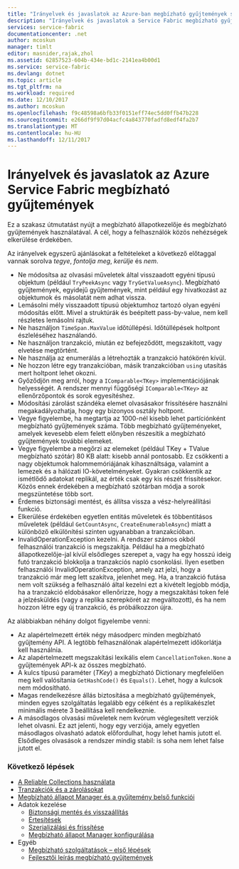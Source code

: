 ```yaml
---
title: "Irányelvek és javaslatok az Azure-ban megbízható gyűjtemények szolgáltatás háló |} Microsoft Docs"
description: "Irányelvek és javaslatok a Service Fabric megbízható gyűjtemények"
services: service-fabric
documentationcenter: .net
author: mcoskun
manager: timlt
editor: masnider,rajak,zhol
ms.assetid: 62857523-604b-434e-bd1c-2141ea4b00d1
ms.service: service-fabric
ms.devlang: dotnet
ms.topic: article
ms.tgt_pltfrm: na
ms.workload: required
ms.date: 12/10/2017
ms.author: mcoskun
ms.openlocfilehash: f9c48598a6bfb33f0151eff74ec5dd0ffb47b228
ms.sourcegitcommit: e266df9f97d04acfc4a843770fadfd8edf4fa2b7
ms.translationtype: MT
ms.contentlocale: hu-HU
ms.lasthandoff: 12/11/2017
---
```

# <a name="guidelines-and-recommendations-for-reliable-collections-in-azure-service-fabric"></a>Irányelvek és javaslatok az Azure Service Fabric megbízható gyűjtemények
Ez a szakasz útmutatást nyújt a megbízható állapotkezelője és megbízható gyűjtemények használatával. A cél, hogy a felhasználók közös nehézségek elkerülése érdekében.

Az irányelvek egyszerű ajánlásokat a feltételeket a következő előtaggal vannak sorolva *tegye*, *fontolja meg*, *kerülje* és *nem*.

* Ne módosítsa az olvasási műveletek által visszaadott egyéni típusú objektum (például `TryPeekAsync` vagy `TryGetValueAsync`). Megbízható gyűjtemények, egyidejű gyűjtemények, mint például egy hivatkozást az objektumok és másolatát nem adhat vissza.
* Lemásolni mély visszaadott típusú objektumhoz tartozó olyan egyéni módosítás előtt. Mivel a struktúrák és beépített pass-by-value, nem kell részletes lemásolni rajtuk.
* Ne használjon `TimeSpan.MaxValue` időtúllépési. Időtúllépések holtpont észleléséhez használandó.
* Ne használjon tranzakció, miután ez befejeződött, megszakított, vagy elvetése megtörtént.
* Ne használja az enumerálás a létrehozták a tranzakció hatókörén kívül.
* Ne hozzon létre egy tranzakcióban, másik tranzakcióban `using` utasítás mert holtpont lehet okozni.
* Győződjön meg arról, hogy a `IComparable<TKey>` implementációjának helyességét. A rendszer mennyi függőségi `IComparable<TKey>` az ellenőrzőpontok és sorok egyesítéshez.
* Módosítási zárolást szándéka elemet olvasásakor frissítésére használni megakadályozhatja, hogy egy bizonyos osztály holtpont.
* Vegye figyelembe, ha megtartja az 1000-nél kisebb lehet partíciónként megbízható gyűjtemények száma. Több megbízható gyűjteményeket, amelyek kevesebb elem felett előnyben részesítik a megbízható gyűjtemények további elemeket.
* Vegye figyelembe a megőrzi az elemeket (például TKey + TValue megbízható szótár) 80 KB alatt: kisebb annál pontosabb. Ez csökkenti a nagy objektumok halommemóriájának kihasználtsága, valamint a lemezek és a hálózati IO-követelményeket. Gyakran csökkentik az ismétlődő adatokat replikál, az érték csak egy kis részét frissítésekor. Közös ennek érdekében a megbízható szótárban módja a sorok megszüntetése több sort.
* Érdemes biztonsági mentést, és állítsa vissza a vész-helyreállítási funkció.
* Elkerülése érdekében egyetlen entitás műveletek és többentitásos műveletek (például `GetCountAsync`, `CreateEnumerableAsync`) miatt a különböző elkülönítési szinten ugyanabban a tranzakcióban.
* InvalidOperationException kezelni. A rendszer számos okból felhasználói tranzakció is megszakítja. Például ha a megbízható állapotkezelője-jal kívül elsődleges szerepet a, vagy ha egy hosszú ideig futó tranzakció blokkolja a tranzakciós napló csonkolási. Ilyen esetben felhasználói InvalidOperationException, amely azt jelzi, hogy a tranzakció már meg lett szakítva, jelenhet meg. Ha, a tranzakció futása nem volt szükség a felhasználó által kezelni ezt a kivételt legjobb módja, ha a tranzakció eldobásakor ellenőrizze, hogy a megszakítási token felé a jelzésküldés (vagy a replika szerepkörét az megváltozott), és ha nem hozzon létre egy új tranzakció, és próbálkozzon újra.  

Az alábbiakban néhány dolgot figyelembe venni:

* Az alapértelmezett érték négy másodperc minden megbízható gyűjtemény API. A legtöbb felhasználónak alapértelmezett időkorlátja kell használnia.
* Az alapértelmezett megszakítási lexikális elem `CancellationToken.None` a gyűjtemények API-k az összes megbízható.
* A kulcs típusú paraméter (*TKey*) a megbízható Dictionary megfelelően meg kell valósítania `GetHashCode()` és `Equals()`. Lehet, hogy a kulcsok nem módosítható.
* Magas rendelkezésre állás biztosítása a megbízható gyűjtemények, minden egyes szolgáltatás legalább egy célként és a replikakészlet minimális mérete 3 beállítása kell rendelkeznie.
* A másodlagos olvasási műveletek nem kvórum véglegesített verziók lehet olvasni.
  Ez azt jelenti, hogy egy verziója, amely egyetlen másodlagos olvasható adatok előfordulhat, hogy lehet hamis jutott el.
  Elsődleges olvasások a rendszer mindig stabil: is soha nem lehet false jutott el.

### <a name="next-steps"></a>Következő lépések
* [A Reliable Collections használata](service-fabric-work-with-reliable-collections.md)
* [Tranzakciók és a zárolásokat](service-fabric-reliable-services-reliable-collections-transactions-locks.md)
* [Megbízható állapot Manager és a gyűjtemény belső funkciói](service-fabric-reliable-services-reliable-collections-internals.md)
* Adatok kezelése
  * [Biztonsági mentés és visszaállítás](service-fabric-reliable-services-backup-restore.md)
  * [Értesítések](service-fabric-reliable-services-notifications.md)
  * [Szerializálási és frissítése](service-fabric-application-upgrade-data-serialization.md)
  * [Megbízható állapot Manager konfigurálása](service-fabric-reliable-services-configuration.md)
* Egyéb
  * [Megbízható szolgáltatások – első lépések](service-fabric-reliable-services-quick-start.md)
  * [Fejlesztői leírás megbízható gyűjtemények](https://msdn.microsoft.com/library/azure/microsoft.servicefabric.data.collections.aspx)
